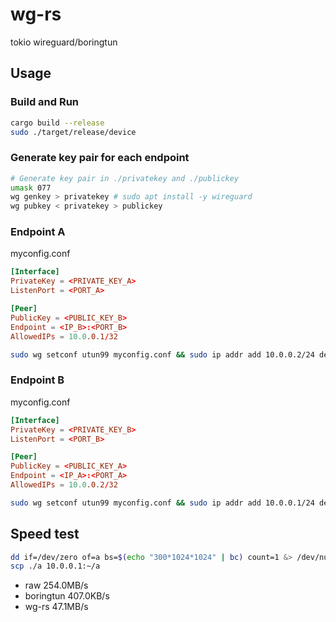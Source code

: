 # wg-rs

tokio wireguard/boringtun
## Usage

### Build and Run
```bash
cargo build --release
sudo ./target/release/device
```
### Generate key pair for each endpoint
```bash
# Generate key pair in ./privatekey and ./publickey
umask 077
wg genkey > privatekey # sudo apt install -y wireguard
wg pubkey < privatekey > publickey
```

### Endpoint A
myconfig.conf
```conf
[Interface]
PrivateKey = <PRIVATE_KEY_A>
ListenPort = <PORT_A>

[Peer]
PublicKey = <PUBLIC_KEY_B>
Endpoint = <IP_B>:<PORT_B>
AllowedIPs = 10.0.0.1/32
```

```bash
sudo wg setconf utun99 myconfig.conf && sudo ip addr add 10.0.0.2/24 dev utun99 && sudo ip link set utun99 up
```

### Endpoint B
myconfig.conf
```conf
[Interface]
PrivateKey = <PRIVATE_KEY_B>
ListenPort = <PORT_B>

[Peer]
PublicKey = <PUBLIC_KEY_A>
Endpoint = <IP_A>:<PORT_A>
AllowedIPs = 10.0.0.2/32
```

```bash
sudo wg setconf utun99 myconfig.conf && sudo ip addr add 10.0.0.1/24 dev utun99 && sudo ip link set utun99 up
```

## Speed test
```bash
dd if=/dev/zero of=a bs=$(echo "300*1024*1024" | bc) count=1 &> /dev/null
scp ./a 10.0.0.1:~/a
```

- raw 254.0MB/s
- boringtun 407.0KB/s
- wg-rs 47.1MB/s
